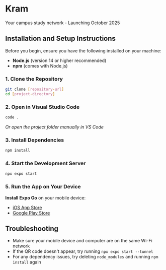 # Kram
Your campus study network - Launching October 2025

## Installation and Setup Instructions
Before you begin, ensure you have the following installed on your machine:
- **Node.js** (version 14 or higher recommended)
- **npm** (comes with Node.js)
### 1. Clone the Repository
```bash
git clone [repository-url]
cd [project-directory]
```
### 2. Open in Visual Studio Code
```bash
code .
```
*Or open the project folder manually in VS Code*
### 3. Install Dependencies
```bash
npm install
```
### 4. Start the Development Server
```bash
npx expo start
```
### 5. Run the App on Your Device
**Install Expo Go** on your mobile device:
   - [iOS App Store](https://apps.apple.com/app/expo-go/id982107779)
   - [Google Play Store](https://play.google.com/store/apps/details?id=host.exp.exponent)
## Troubleshooting
- Make sure your mobile device and computer are on the same Wi-Fi network
- If the QR code doesn't appear, try running `npx expo start --tunnel`
- For any dependency issues, try deleting `node_modules` and running `npm install` again
